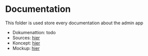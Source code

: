 # Documentation

This folder is used store every documentation about the admin app

- Dokumenattion: todo
- Sources: [hier](https://github.com/litec-thesis/2223-thesis-5abhit-zoecbe_mayrjo_grupa-cardstorage/blob/flutter_AdminApp/doc/sources.md)
- Koncept: [hier](https://github.com/litec-thesis/2223-thesis-5abhit-zoecbe_mayrjo_grupa-cardstorage/blob/doc_ZoecBe/doc/Concept/admin_app_concept.md)
- Mockup: [hier](https://github.com/litec-thesis/2223-thesis-5abhit-zoecbe_mayrjo_grupa-cardstorage/blob/main/doc/Mockups/admin_login_mockup.pdf)
